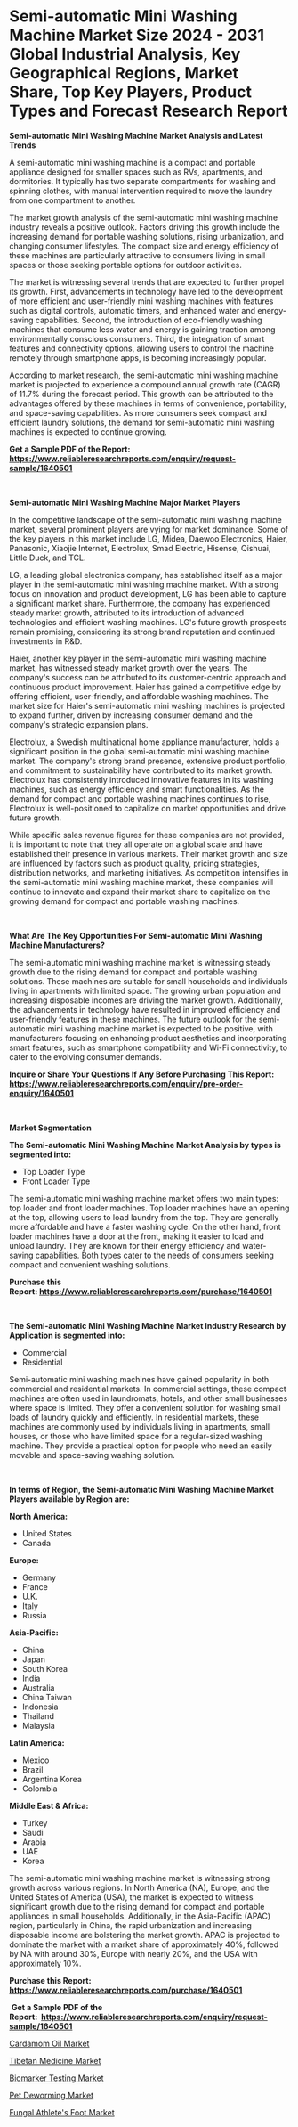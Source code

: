<p><h1>Semi-automatic Mini Washing Machine Market Size 2024 - 2031 Global Industrial Analysis, Key Geographical Regions, Market Share, Top Key Players, Product Types and Forecast Research Report</h1></p><p><strong>Semi-automatic Mini Washing Machine Market Analysis and Latest Trends</strong></p>
<p><p>A semi-automatic mini washing machine is a compact and portable appliance designed for smaller spaces such as RVs, apartments, and dormitories. It typically has two separate compartments for washing and spinning clothes, with manual intervention required to move the laundry from one compartment to another.</p><p>The market growth analysis of the semi-automatic mini washing machine industry reveals a positive outlook. Factors driving this growth include the increasing demand for portable washing solutions, rising urbanization, and changing consumer lifestyles. The compact size and energy efficiency of these machines are particularly attractive to consumers living in small spaces or those seeking portable options for outdoor activities.</p><p>The market is witnessing several trends that are expected to further propel its growth. First, advancements in technology have led to the development of more efficient and user-friendly mini washing machines with features such as digital controls, automatic timers, and enhanced water and energy-saving capabilities. Second, the introduction of eco-friendly washing machines that consume less water and energy is gaining traction among environmentally conscious consumers. Third, the integration of smart features and connectivity options, allowing users to control the machine remotely through smartphone apps, is becoming increasingly popular.</p><p>According to market research, the semi-automatic mini washing machine market is projected to experience a compound annual growth rate (CAGR) of 11.7% during the forecast period. This growth can be attributed to the advantages offered by these machines in terms of convenience, portability, and space-saving capabilities. As more consumers seek compact and efficient laundry solutions, the demand for semi-automatic mini washing machines is expected to continue growing.</p></p>
<p><strong>Get a Sample PDF of the Report:&nbsp; <a href="https://www.reliableresearchreports.com/enquiry/request-sample/1640501">https://www.reliableresearchreports.com/enquiry/request-sample/1640501</a></strong></p>
<p>&nbsp;</p>
<p><strong>Semi-automatic Mini Washing Machine Major Market Players</strong></p>
<p><p>In the competitive landscape of the semi-automatic mini washing machine market, several prominent players are vying for market dominance. Some of the key players in this market include LG, Midea, Daewoo Electronics, Haier, Panasonic, Xiaojie Internet, Electrolux, Smad Electric, Hisense, Qishuai, Little Duck, and TCL.</p><p>LG, a leading global electronics company, has established itself as a major player in the semi-automatic mini washing machine market. With a strong focus on innovation and product development, LG has been able to capture a significant market share. Furthermore, the company has experienced steady market growth, attributed to its introduction of advanced technologies and efficient washing machines. LG's future growth prospects remain promising, considering its strong brand reputation and continued investments in R&D.</p><p>Haier, another key player in the semi-automatic mini washing machine market, has witnessed steady market growth over the years. The company's success can be attributed to its customer-centric approach and continuous product improvement. Haier has gained a competitive edge by offering efficient, user-friendly, and affordable washing machines. The market size for Haier's semi-automatic mini washing machines is projected to expand further, driven by increasing consumer demand and the company's strategic expansion plans.</p><p>Electrolux, a Swedish multinational home appliance manufacturer, holds a significant position in the global semi-automatic mini washing machine market. The company's strong brand presence, extensive product portfolio, and commitment to sustainability have contributed to its market growth. Electrolux has consistently introduced innovative features in its washing machines, such as energy efficiency and smart functionalities. As the demand for compact and portable washing machines continues to rise, Electrolux is well-positioned to capitalize on market opportunities and drive future growth.</p><p>While specific sales revenue figures for these companies are not provided, it is important to note that they all operate on a global scale and have established their presence in various markets. Their market growth and size are influenced by factors such as product quality, pricing strategies, distribution networks, and marketing initiatives. As competition intensifies in the semi-automatic mini washing machine market, these companies will continue to innovate and expand their market share to capitalize on the growing demand for compact and portable washing machines.</p></p>
<p>&nbsp;</p>
<p><strong>What Are The Key Opportunities For Semi-automatic Mini Washing Machine Manufacturers?</strong></p>
<p><p>The semi-automatic mini washing machine market is witnessing steady growth due to the rising demand for compact and portable washing solutions. These machines are suitable for small households and individuals living in apartments with limited space. The growing urban population and increasing disposable incomes are driving the market growth. Additionally, the advancements in technology have resulted in improved efficiency and user-friendly features in these machines. The future outlook for the semi-automatic mini washing machine market is expected to be positive, with manufacturers focusing on enhancing product aesthetics and incorporating smart features, such as smartphone compatibility and Wi-Fi connectivity, to cater to the evolving consumer demands.</p></p>
<p><strong>Inquire or Share Your Questions If Any Before Purchasing This Report: <a href="https://www.reliableresearchreports.com/enquiry/pre-order-enquiry/1640501">https://www.reliableresearchreports.com/enquiry/pre-order-enquiry/1640501</a></strong></p>
<p>&nbsp;</p>
<p><strong>Market Segmentation</strong></p>
<p><strong>The Semi-automatic Mini Washing Machine Market Analysis by types is segmented into:</strong></p>
<p><ul><li>Top Loader Type</li><li>Front Loader Type</li></ul></p>
<p><p>The semi-automatic mini washing machine market offers two main types: top loader and front loader machines. Top loader machines have an opening at the top, allowing users to load laundry from the top. They are generally more affordable and have a faster washing cycle. On the other hand, front loader machines have a door at the front, making it easier to load and unload laundry. They are known for their energy efficiency and water-saving capabilities. Both types cater to the needs of consumers seeking compact and convenient washing solutions.</p></p>
<p><strong>Purchase this Report:&nbsp;<a href="https://www.reliableresearchreports.com/purchase/1640501">https://www.reliableresearchreports.com/purchase/1640501</a></strong></p>
<p>&nbsp;</p>
<p><strong>The Semi-automatic Mini Washing Machine Market Industry Research by Application is segmented into:</strong></p>
<p><ul><li>Commercial</li><li>Residential</li></ul></p>
<p><p>Semi-automatic mini washing machines have gained popularity in both commercial and residential markets. In commercial settings, these compact machines are often used in laundromats, hotels, and other small businesses where space is limited. They offer a convenient solution for washing small loads of laundry quickly and efficiently. In residential markets, these machines are commonly used by individuals living in apartments, small houses, or those who have limited space for a regular-sized washing machine. They provide a practical option for people who need an easily movable and space-saving washing solution.</p></p>
<p>&nbsp;</p>
<p><strong>In terms of Region, the Semi-automatic Mini Washing Machine Market Players available by Region are:</strong></p>
<p>
    <p> <strong> North America: </strong>
        <ul>
            <li>United States</li>
            <li>Canada</li>
        </ul>
        </p> 
    <p> <strong> Europe: </strong>
        <ul>
            <li>Germany</li>
            <li>France</li>
            <li>U.K.</li>
            <li>Italy</li>
            <li>Russia</li>
        </ul>
        </p> 
    <p> <strong> Asia-Pacific: </strong>
        <ul>
            <li>China</li>
            <li>Japan</li>
            <li>South Korea</li>
            <li>India</li>
            <li>Australia</li>
            <li>China Taiwan</li>
            <li>Indonesia</li>
            <li>Thailand</li>
            <li>Malaysia</li>
        </ul>
        </p> 
    <p> <strong> Latin America: </strong>
        <ul>
            <li>Mexico</li>
            <li>Brazil</li>
            <li>Argentina Korea</li>
            <li>Colombia</li>
        </ul>
        </p> 
    <p> <strong> Middle East & Africa: </strong>
        <ul>
            <li>Turkey</li>
            <li>Saudi</li>
            <li>Arabia</li>
            <li>UAE</li>
            <li>Korea</li>
        </ul>
    </p>
    </p>
<p><p>The semi-automatic mini washing machine market is witnessing strong growth across various regions. In North America (NA), Europe, and the United States of America (USA), the market is expected to witness significant growth due to the rising demand for compact and portable appliances in small households. Additionally, in the Asia-Pacific (APAC) region, particularly in China, the rapid urbanization and increasing disposable income are bolstering the market growth. APAC is projected to dominate the market with a market share of approximately 40%, followed by NA with around 30%, Europe with nearly 20%, and the USA with approximately 10%.</p></p>
<p><strong>Purchase this Report: <a href="https://www.reliableresearchreports.com/purchase/1640501">https://www.reliableresearchreports.com/purchase/1640501</a></strong></p>
<p>&nbsp;<strong>Get a Sample PDF of the Report:&nbsp;&nbsp;<a href="https://www.reliableresearchreports.com/enquiry/request-sample/1640501">https://www.reliableresearchreports.com/enquiry/request-sample/1640501</a></strong></p>
<p><strong></strong></p>
<p><p><a href="https://medium.com/@joycepalmer83/cardamom-oil-market-share-evolution-and-market-growth-trends-2023-2030-1b619b4d6e88">Cardamom Oil Market</a></p><p><a href="https://medium.com/@joycepalmer83/tibetan-medicine-market-size-cagr-trends-2024-2030-bb03d7219314">Tibetan Medicine Market</a></p><p><a href="https://medium.com/@joycepalmer83/biomarker-testing-market-furnishes-information-on-market-share-market-trends-and-market-growth-59cf3f6e7d26">Biomarker Testing Market</a></p><p><a href="https://medium.com/@joycepalmer83/pet-deworming-market-analysis-its-cagr-market-segmentation-and-global-industry-overview-82b6254dd92a">Pet Deworming Market</a></p><p><a href="https://medium.com/@joycepalmer83/fungal-athletes-foot-market-insights-into-market-cagr-market-trends-and-growth-strategies-5908ebc74f6f">Fungal Athlete's Foot Market</a></p></p>